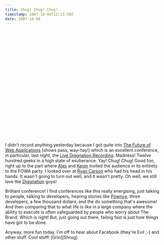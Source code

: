 ```yaml
---
title: Chug! Chug! Chug!
timestamp: 2007-10-04T12:13:50Z
date: 2007-10-04
---
```


<object width="425" height="350"> <param name="movie" value="http://www.youtube.com/v/tCkc07s9V4w"> </param> <embed src="http://www.youtube.com/v/tCkc07s9V4w" type="application/x-shockwave-flash" width="425" height="350"> </embed> </object>
<p>I didn't record anything yesterday because I got quite into <a href="http://www.futureofwebapps.com">The Future of Web Applications</a> [shows pass, way-hay!] which is an excellent conference, in particular, last night, the <a href="http://upcoming.yahoo.com/event/238774/">Live Diggnation Recording</a>. Madness! Twelve hundred geeks in a high state of exuberance. Yay! Chug! Chug! Good fun, right up to the part where <a href="http://en.wikipedia.org/wiki/Alex_Albrecht">Alex</a> and <a href="http://en.wikipedia.org/wiki/Kevin_Rose">Kevin</a> invited the audience in its entirety to the FOWA party. I looked over at <a href="http://www.flickr.com/photos/psd/1348687484/">Ryan Carson</a> who had his head in his hands. It wasn't going to turn out well, and it wasn't pretty. Oh well, we still love the <a href="http://revision3.com/diggnation/">Diggnation</a> guys!</p><p>Brilliant conference! I find conferences like this really energising, just talking to people, talking to developers, hearing stories like <a href="http://www.futureofwebapps.com/speakers.html#LeahCulver">Pownce</a>, three developers, a few thousand dollars, and the do something that's awesome! And then comparing that to what life is like in a large company where the ability to execute is often safeguarded by people who worry about The Brand. Which is right! But, just going out there, failing fast is just how things have got to be done.</p><p>Anyway, more fun today. I'm off to hear about Facebook (they're Evil ;-) and other stuff. Cool stuff! [Grin][Shrug]</p>
